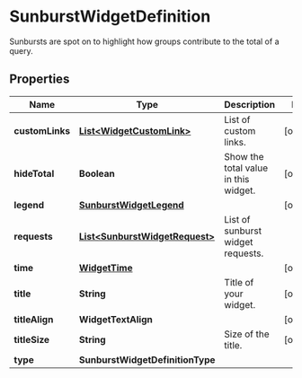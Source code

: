 # SunburstWidgetDefinition

Sunbursts are spot on to highlight how groups contribute to the total of a query.

## Properties

| Name            | Type                                                              | Description                          | Notes      |
| --------------- | ----------------------------------------------------------------- | ------------------------------------ | ---------- |
| **customLinks** | [**List&lt;WidgetCustomLink&gt;**](WidgetCustomLink.md)           | List of custom links.                | [optional] |
| **hideTotal**   | **Boolean**                                                       | Show the total value in this widget. | [optional] |
| **legend**      | [**SunburstWidgetLegend**](SunburstWidgetLegend.md)               |                                      | [optional] |
| **requests**    | [**List&lt;SunburstWidgetRequest&gt;**](SunburstWidgetRequest.md) | List of sunburst widget requests.    |
| **time**        | [**WidgetTime**](WidgetTime.md)                                   |                                      | [optional] |
| **title**       | **String**                                                        | Title of your widget.                | [optional] |
| **titleAlign**  | **WidgetTextAlign**                                               |                                      | [optional] |
| **titleSize**   | **String**                                                        | Size of the title.                   | [optional] |
| **type**        | **SunburstWidgetDefinitionType**                                  |                                      |

